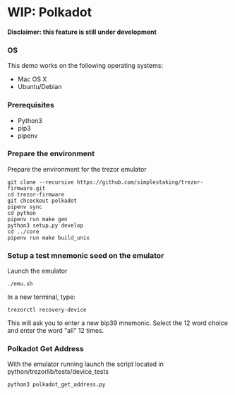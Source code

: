 # WIP: Polkadot

**Disclaimer: this feature is still under development**

### OS
This demo works on the following operating systems:
- Mac OS X
- Ubuntu/Debian

### Prerequisites

- Python3
- pip3
- pipenv

### Prepare the environment

Prepare the environment for the trezor emulator


    git clone --recursive https://github.com/simplestaking/trezor-firmware.git
    cd trezor-firmware
    git chceckout polkadot
    pipenv sync
    cd python
    pipenv run make gen
    python3 setup.py develop
    cd ../core
    pipenv run make build_unix



### Setup a test mnemonic seed on the emulator

Launch the emulator

    ./emu.sh
    
In a new terminal, type:

    trezorctl recovery-device

This will ask you to enter a new bip39 mnemonic. Select the 12 word choice and enter the word "all" 12 times.


### Polkadot Get Address

With the emulator running launch the script located in python/trezorlib/tests/device_tests

    python3 polkadot_get_address.py